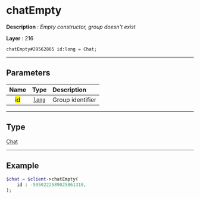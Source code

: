 # chatEmpty

**Description** : *Empty constructor, group doesn&#039;t exist*

**Layer** : 216

```tl
chatEmpty#29562865 id:long = Chat;
```

---

## Parameters

| Name | Type | Description |
| :---: | :---: | :--- |
| <mark>id</mark> | [`long`](type/long) | Group identifier |

---

## Type

[Chat](type/Chat)

---

## Example

```php
$chat = $client->chatEmpty(
	id : -5950222589025861310,
);
```